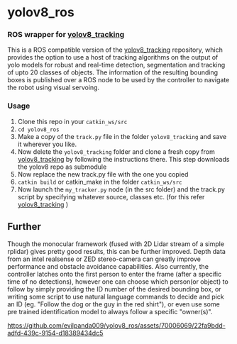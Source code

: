 # yolov8_ros

### ROS wrapper for [yolov8_tracking](https://github.com/mikel-brostrom/yolov8_tracking)

This is a ROS compatible version of the [yolov8_tracking](https://github.com/mikel-brostrom/yolov8_tracking) repository, which provides the option to use a host of tracking algorithms on the output of yolo models for robust and real-time detection, segmentation and tracking of upto 20 classes of objects. The information of the resulting bounding boxes is published over a ROS node to be used by the controller to navigate the robot using visual servoing. 
### Usage  
1. Clone this repo in your `catkin_ws/src`
2. `cd yolov8_ros`
3. Make a copy of the `track.py` file in the folder `yolov8_tracking` and save it wherever you like.
4. Now delete the `yolov8_tracking` folder and clone a fresh copy from [yolov8_tracking](https://github.com/mikel-brostrom/yolov8_tracking) by following the instructions there. This step downloads the yolov8 repo as submodule
5. Now replace the new track.py file with the one you copied
6. `catkin build` or catkin_make in the folder `catkin_ws/src`
7. Now launch the `my_tracker.py` node (in the src folder) and the track.py script by specifying whatever source, classes etc. (for this refer [yolov8_tracking](https://github.com/mikel-brostrom/yolov8_tracking) )

## Further  

Though the monocular framework (fused with 2D Lidar stream of a simple rplidar) gives pretty good results, this can be further improved. Depth data from an intel realsense or ZED stereo-camera can greatly improve performance and obstacle avoidance capabilities. Also currently, the controller latches onto the first person to enter the frame (after a specific time of no detections), however one can choose which person(or object) to follow by simply providing the ID number of the desired bounding box, or writing some script to use natural language commands to decide and pick an ID (eg. "Follow the dog or the guy in the red shirt"), or even use some pre trained identification model to always follow a specific "owner(s)".

https://github.com/evilpanda009/yolov8_ros/assets/70006069/22fa9bdd-adfd-439c-9154-d18389434dc5

